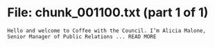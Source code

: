 ﻿# File: chunk_001100.txt (part 1 of 1)
```
Hello and welcome to Coffee with the Council. I’m Alicia Malone, Senior Manager of Public Relations ... READ MORE
```

